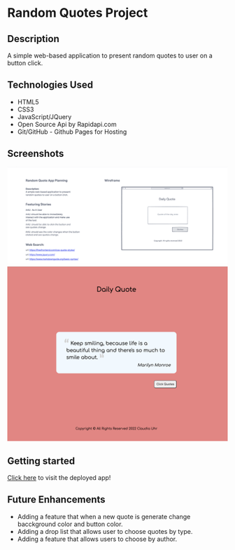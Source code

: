 # Random Quotes Project

## Description

A simple web-based application to present random quotes to user on a button click.

## Technologies Used

- HTML5
- CSS3
- JavaScript/JQuery
- Open Source Api by Rapidapi.com
- Git/GitHub - Github Pages for Hosting

## Screenshots

![my wireframe](wireframe.png)
![working version](quote-app.png)

## Getting started

[Click here](https://claudiauhr.github.io/random-quotes-project/) to visit the deployed app!

## Future Enhancements

- Adding a feature that when a new quote is generate change bacckground color and button color.
- Adding a drop list that allows user to choose quotes by type.
- Adding a feature that allows users to choose by author.
